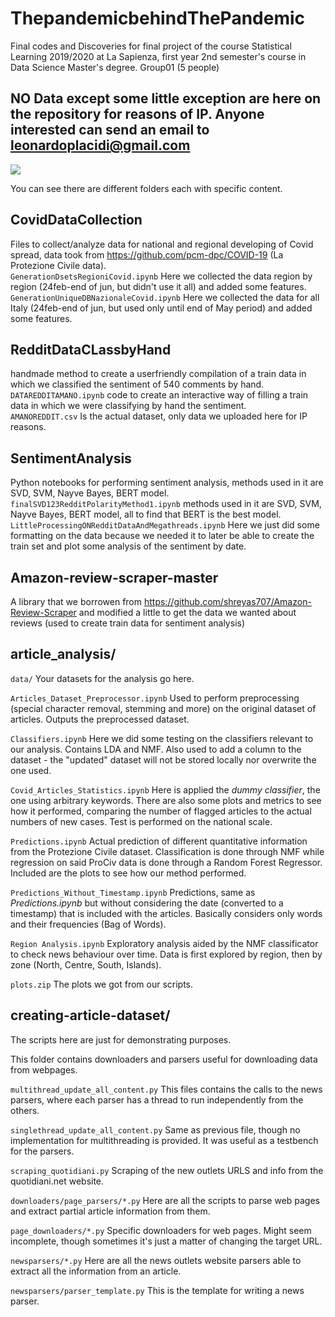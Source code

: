 # ThepandemicbehindThePandemic
Final codes and Discoveries for final project of the course Statistical Learning 2019/2020 at La Sapienza, first year 2nd semester's course in Data Science Master's degree. Group01 (5 people)

## NO Data except some little exception are here on the repository for reasons of IP. Anyone interested can send an email to leonardoplacidi@gmail.com
![](Screenshot.png)

You can see there are different folders each with specific content.<br>

## CovidDataCollection
Files to collect/analyze data for national and regional developing of Covid spread, data took from https://github.com/pcm-dpc/COVID-19 (La Protezione Civile data).<br>
`GenerationDsetsRegioniCovid.ipynb` Here we collected the data region by region (24feb-end of jun, but didn't use it all) and added some features.<br>
`GenerationUniqueDBNazionaleCovid.ipynb` Here we collected the data for all Italy (24feb-end of jun, but used only until end of May period) and added some features.<br>

## RedditDataCLassbyHand
handmade method to create a userfriendly compilation of a train data in which we classified the sentiment of 540 comments by hand. <br>
`DATAREDDITAMANO.ipynb` code to create an interactive way of filling a train data in which we were classifying by hand the sentiment. <br>
`AMANOREDDIT.csv` Is the actual dataset, only data we uploaded here for IP reasons.

## SentimentAnalysis
Python notebooks for performing sentiment analysis, methods used in it are SVD, SVM, Nayve Bayes, BERT model.<br>
`finalSVD123RedditPolarityMethod1.ipynb` methods used in it are SVD, SVM, Nayve Bayes, BERT model, all to find that BERT is the best model.<br>
`LittleProcessingONRedditDataAndMegathreads.ipynb` Here we just did some formatting on the data because we needed it to later be able to create the train set and plot some analysis of the sentiment by date.


## Amazon-review-scraper-master 
A library that we borrowen from https://github.com/shreyas707/Amazon-Review-Scraper and modified a little to get the data we wanted about reviews (used to create train data for sentiment analysis) <br>



## article_analysis/

`data/` Your datasets for the analysis go here. 

`Articles_Dataset_Preprocessor.ipynb` Used to perform preprocessing (special character removal, stemming and more) on the original dataset of articles. Outputs the preprocessed dataset.

`Classifiers.ipynb` Here we did some testing on the classifiers relevant to our analysis. Contains LDA and NMF. Also used to add a column to the dataset - the "updated" dataset will not be stored locally nor overwrite the one used.

`Covid_Articles_Statistics.ipynb` Here is applied the *dummy classifier*, the one using arbitrary keywords. There are also some plots and metrics to see how it performed, comparing the number of flagged articles to the actual numbers of new cases. Test is performed on the national scale. 

`Predictions.ipynb` Actual prediction of different quantitative information from the Protezione Civile dataset. Classification is done through NMF while regression on said ProCiv data is done through a Random Forest Regressor.
Included are the plots to see how our method performed. 

`Predictions_Without_Timestamp.ipynb` Predictions, same as *Predictions.ipynb* but without considering the date (converted to a timestamp) that is included with the articles. Basically considers only words and their frequencies (Bag of Words).

`Region Analysis.ipynb` Exploratory analysis aided by the NMF classificator to check news behaviour over time. Data is first explored by region, then by zone (North, Centre, South, Islands).

`plots.zip` The plots we got from our scripts.

## creating-article-dataset/

The scripts here are just for demonstrating purposes.

This folder contains downloaders and parsers useful for downloading data from webpages. 

`multithread_update_all_content.py` This files contains the calls to the news parsers, where each parser has a thread to run independently from the others. 

`singlethread_update_all_content.py` Same as previous file, though no implementation for multithreading is provided. It was useful as a testbench for the parsers.

`scraping_quotidiani.py` Scraping of the new outlets URLS and info from the quotidiani.net website.

`downloaders/page_parsers/*.py` Here are all the scripts to parse web pages and extract partial article information from them. 

`page_downloaders/*.py` Specific downloaders for web pages. Might seem incomplete, though sometimes it's just a matter of changing the target URL.

`newsparsers/*.py` Here are all the news outlets website parsers able to extract all the information from an article. 

`newsparsers/parser_template.py` This is the template for writing a news parser. 



